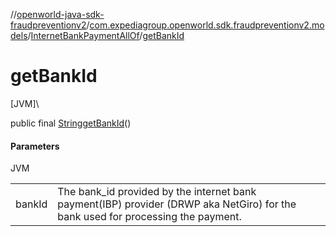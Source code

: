 //[openworld-java-sdk-fraudpreventionv2](../../../index.md)/[com.expediagroup.openworld.sdk.fraudpreventionv2.models](../index.md)/[InternetBankPaymentAllOf](index.md)/[getBankId](get-bank-id.md)

# getBankId

[JVM]\

public final [String](https://docs.oracle.com/javase/8/docs/api/java/lang/String.html)[getBankId](get-bank-id.md)()

#### Parameters

JVM

| | |
|---|---|
| bankId | The bank_id provided by the internet bank payment(IBP) provider (DRWP aka NetGiro) for the bank used for processing the payment. |
